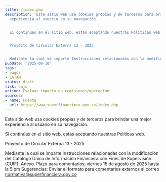 ```yaml
---
title: /index.php
description: 'Este sitio web usa cookies propias y de terceros para brindar una mejor
  experiencia al usuario en su navegación.


  Si continúas en el sitio web, estás aceptando nuestras Políticas web.


  Proyecto de Circular Externa 13 - 2025


  Mediante la cual se imparte Instrucciones relacionadas con la modificación ...'
pubDate: '2025-08-10'
tags:
- pagos
- LATAM
status: draft
risk: bajo
action: Evaluar impacto en comisiones/operación.
sources:
- name: Fuente
  url: https://www.superfinanciera.gov.co/index.php
---
```

Este sitio web usa cookies propias y de terceros para brindar una mejor experiencia al usuario en su navegación.

Si continúas en el sitio web, estás aceptando nuestras Políticas web.

Proyecto de Circular Externa 13 - 2025

Mediante la cual se imparte Instrucciones relacionadas con la modificación del Catálogo Único de Información Financiera con Fines de Supervisión (CUIF). Anexo. Plazo para comentarios: viernes 15 de agosto de 2025 hasta la 5 pm Sugerencias: Enviar el formato para comentarios externos al correo normativa@superfinanciera.gov.co